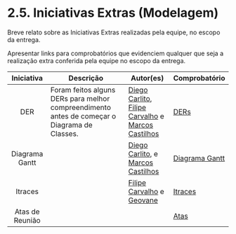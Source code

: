 # 2.5. Iniciativas Extras (Modelagem)

Breve relato sobre as Iniciativas Extras realizadas pela equipe, no escopo da entrega.

Apresentar links para comprobatórios que evidenciem qualquer que seja a realização extra conferida pela equipe no escopo da entrega.

| Iniciativa | Descrição | Autor(es) | Comprobatório |
| :--------: | --------- | --------- | ------------- |
| DER | Foram feitos alguns DERs para melhor compreendimento antes de começar o Diagrama de Classes. | [Diego Carlito][DiegoGH], [Filipe Carvalho][FilipeGH] e [Marcos Castilhos][MarcosGH] | [DERs](/Modelagem/extras/DER/DERs.md) |
| Diagrama Gantt |  | [Diego Carlito][DiegoGH], e [Marcos Castilhos][MarcosGH] | [Diagrama Gantt](https://docs.google.com/spreadsheets/d/1ndqAOY62XeDFrX4LVIY5NftGYBCWgQbU/edit?gid=615914789#gid=615914789) |
| Itraces |  | [Filipe Carvalho][FilipeGH] e [Geovane](https://github.com/GeovaneSFT) | [Itraces](https://www.canva.com/design/DAGkEbH13fc/feFVkI5FPLkbRa1dZYZm5Q/edit) |
| Atas de Reunião |  |  | [Atas](docs/atas) |

[DiegoGH]: https://github.com/DiegoCarlito
[FilipeGH]: https://github.com/Filipe-002
[GenilsonGH]: https://github.com/GenilsonJrs
[GeovaneGH]: https://github.com/GeovaneSFT
[GuilhermeGH]: https://github.com/Guilermanoo
[GustavoGH]: https://github.com/gustaallves
[JoãoVitorGH]: https://github.com/Joa0v
[MarcosGH]: https://github.com/Marcosatc147
[NicollasGH]: https://github.com/Nicollaxs
[Pedro Henrique]: https://github.com/PedroHhenriq
[SamuelGH]: https://github.com/SamuelRicosta